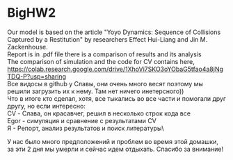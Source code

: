 # BigHW2

Our model is based on the article "Yoyo Dynamics: Sequence of Collisions Captured by a Restitution" by researchers Effect Hui-Liang and Jin M. Zackenhouse.\
Report is in .pdf file there is a comparison of results and its analysis\
The comparison of simulation and the code for CV contains here, https://colab.research.google.com/drive/1XhoVi7SKO3oYObaG5tfao4a8jNgTDQ-P?usp=sharing \
Все видосы в github у Славы, они очень много весят поэтому мы решили загрузить их к нему. Там нет ничего инетерсного))\
Что в итоге кто сделал, хотя, все тыкались во все части и помогали друг другу, но если интересно:\
CV - Слава, он красавчег, решил в несколько строк кода все\
Egor - симуляция и сравнение с результатами CV\
Я - Репорт, анализ результатов и поиск литературы\

У нас было много предположений и проблем во время этой домашки, за эти 2 дня мы умерли и сейчас идем отдыхать. Спасибо за внимание!

